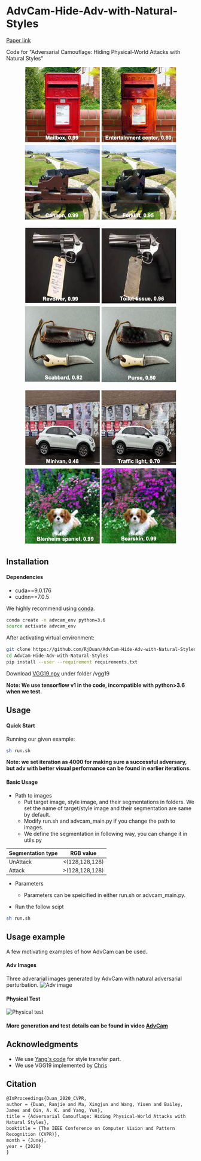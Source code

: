 # AdvCam-Hide-Adv-with-Natural-Styles 
[Paper link](https://arxiv.org/abs/2003.08757)

Code for "Adversarial Camouflage: Hiding Physical-World Attacks with Natural Styles"
<p align='center'>
  <img src='results/1-1.png' width='200'/>
  <img src='results/1-2.png' width='200'/>
  <img src='results/3-1.png' width='200'/>
  <img src='results/3-2.png' width='200'/>
</p>
<p align='center'>
  <img src='results/4-1.png' width='200'/>
  <img src='results/4-2.png' width='200'/>
  <img src='results/5-1.png' width='200'/>
  <img src='results/5-2.png' width='200'/>
</p>
<p align='center'>
  <img src='results/6-1.png' width='200'/>
  <img src='results/6-2.png' width='200'/>
  <img src='results/7-1.png' width='200'/>
  <img src='results/7-2.png' width='200'/>
</p>

## Installation

#### Dependencies
* cuda==9.0.176
* cudnn==7.0.5

We highly recommend using [conda](https://www.anaconda.com/distribution/).
```sh
conda create -n advcam_env python=3.6
source activate advcam_env
```
After activating virtual environment:
```sh
git clone https://github.com/RjDuan/AdvCam-Hide-Adv-with-Natural-Styles
cd AdvCam-Hide-Adv-with-Natural-Styles
pip install --user --requirement requirements.txt
```
Download [VGG19.npy](https://mega.nz/#!xZ8glS6J!MAnE91ND_WyfZ_8mvkuSa2YcA7q-1ehfSm-Q1fxOvvs) under folder /vgg19

**Note: We use tensorflow v1 in the code, incompatible with python>3.6 when we test.**

## Usage
#### Quick Start
Running our given example:
```sh
sh run.sh
```
**Note: we set iteration as 4000 for making sure a successful adversary, but adv with better visual performance can be found in earlier iterations.**

#### Basic Usage
* Path to images
  * Put target image, style image, and their segmentations in folders. We set the name of target/style image and their segmentation are same by default. 
  * Modify run.sh and advcam_main.py if you change the path to images.
  * We define the segmentation in following way, you can change it in utils.py

Segmentation type | RGB value
------------ | -------------
UnAttack | <(128,128,128)
Attack | >(128,128,128)

* Parameters
  * Parameters can be speicified in either run.sh or advcam_main.py.

* Run the follow scipt
```sh
sh run.sh
```
## Usage example

A few motivating examples of how AdvCam can be used. 

#### Adv Images
Three adverarial images generated by AdvCam with natural adversarial perturbation.
![Adv image](https://github.com/RjDuan/AdvCam-Hide-Adv-with-Natural-Styles/blob/master/results/adv_group.png)
#### Physical Test
![Physical test](https://github.com/RjDuan/AdvCam-Hide-Adv-with-Natural-Styles/blob/master/results/AdvCam-gif2.gif)

#### More generation and test details can be found in video [AdvCam](https://www.youtube.com/watch?v=gk3NHY_gpvg)

## Acknowledgments
* We use [Yang's code](https://github.com/LouieYang/deep-photo-styletransfer-tf) for style transfer part.
* We use VGG19 implemented by [Chris](https://github.com/machrisaa/tensorflow-vgg)

## Citation
```
@InProceedings{Duan_2020_CVPR,
author = {Duan, Ranjie and Ma, Xingjun and Wang, Yisen and Bailey, James and Qin, A. K. and Yang, Yun},
title = {Adversarial Camouflage: Hiding Physical-World Attacks with Natural Styles},
booktitle = {The IEEE Conference on Computer Vision and Pattern Recognition (CVPR)},
month = {June},
year = {2020}
}
```

